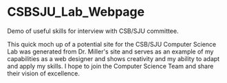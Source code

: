 # CSBSJU_Lab_Webpage
Demo of useful skills for interview with CSB/SJU committee.

This quick moch up of a potential site for the CSB/SJU Computer Science Lab was generated from Dr. Miller's site and serves as an example of my capabilities as a web designer and shows creativity and my ability to adapt and apply my skills.
I hope to join the Computer Science Team and share their vision of excellence.
